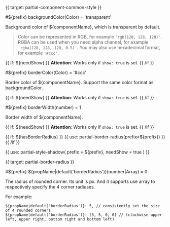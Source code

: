 
{{ target: partial-component-common-style }}

#${prefix} backgroundColor(Color) = 'transparent'

Background color of ${componentName}, which is transparent by default.

> Color can be represented in RGB, for example `'rgb(128, 128, 128)'`. RGBA can be used when you need alpha channel, for example `'rgba(128, 128, 128, 0.5)'`. You may also use hexadecimal format, for example `'#ccc'`.

{{ if: ${needShow} }}
**Attention**: Works only if `show: true` is set.
{{ /if }}

#${prefix} borderColor(Color) = '#ccc'

Border color of ${componentName}. Support the same color format as backgroundColor.

{{ if: ${needShow} }}
**Attention**: Works only if `show: true` is set.
{{ /if }}

#${prefix} borderWidth(number) = 1

Border width of ${componentName}.

{{ if: ${needShow} }}
**Attention**: Works only if `show: true` is set.
{{ /if }}

{{ if: ${hasBorderRadius} }}
{{ use: partial-border-radius(prefix=${prefix}) }}
{{ /if }}

{{ use: partial-style-shadow(
    prefix = ${prefix},
    needShow = true
) }}




{{ target: partial-border-radius }}

#${prefix} ${propName|default('borderRadius')}(number|Array) = 0

The radius of rounded corner. Its unit is px. And it supports use array to respectively specify the 4 corner radiuses.

For example:
```
${propName|default('borderRadius')}: 5, // consistently set the size of 4 rounded corners
${propName|default('borderRadius')}: [5, 5, 0, 0] // (clockwise upper left, upper right, bottom right and bottom left)
```

